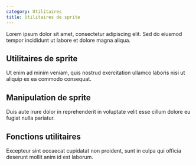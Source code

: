 ```yaml
---
category: Utilitaires
title: Utilitaires de sprite
---
```



Lorem ipsum dolor sit amet, consectetur adipiscing elit. Sed do eiusmod tempor incididunt ut labore et dolore magna aliqua.

## Utilitaires de sprite

Ut enim ad minim veniam, quis nostrud exercitation ullamco laboris nisi ut aliquip ex ea commodo consequat.

## Manipulation de sprite

Duis aute irure dolor in reprehenderit in voluptate velit esse cillum dolore eu fugiat nulla pariatur.

## Fonctions utilitaires

Excepteur sint occaecat cupidatat non proident, sunt in culpa qui officia deserunt mollit anim id est laborum.